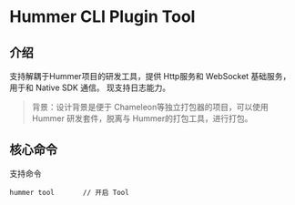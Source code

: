 # Hummer CLI Plugin Tool

## 介绍
支持解耦于Hummer项目的研发工具，提供 Http服务和 WebSocket 基础服务，用于和 Native SDK 通信。
现支持日志能力。

> 背景：设计背景是便于 Chameleon等独立打包器的项目，可以使用 Hummer 研发套件，脱离与 Hummer的打包工具，进行打包。

## 核心命令

支持命令
```
hummer tool       // 开启 Tool
```
